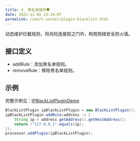 ```yaml
---
title: 4. 黑名单插件🛡
date: 2022-11-02 13:16:07
permalink: /smart-socket/plugin-blacklist.html
---
```

动态维护拦截规则，将风险连接拒之门外，构筑网络安全防火墙。
## 接口定义
- addRule：添加黑名单规则。
- removeRule：移除黑名单规则。

## 示例
完整示例见：[IPBlackListPluginDemo](https://gitee.com/smartboot/smart-socket/blob/master/aio-pro/src/test/java/com/smartboot/socket/plugin/IPBlackListPluginDemo.java)
```java
BlackListPlugin ipBlackListPlugin = new BlackListPlugin();
ipBlackListPlugin.addRule(address -> {
    String ip = address.getAddress().getHostAddress();
    return !"127.0.0.1".equals(ip);
});
processor.addPlugin(ipBlackListPlugin);
```
